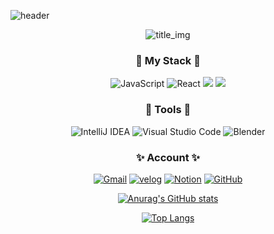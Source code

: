 ![header](https://capsule-render.vercel.app/api?type=Waving&color=gradient&height=220&section=header&text=Welcome&fontColor=ffff&fontSize=90)
<div align="center">

![title_img](https://user-images.githubusercontent.com/55690712/150562553-bce89d17-e7fe-460b-85b1-c12b85363640.png)

### 🐊 My Stack 🐊
 <img alt="JavaScript" src ="https://img.shields.io/badge/JavaScriipt-F7DF1E.svg?&style=for-the-badge&logo=JavaScript&logoColor=black"/> <img alt="React" src ="https://img.shields.io/badge/React-61DAFB.svg?&style=for-the-badge&logo=React&logoColor=black"/>
 <img src="https://img.shields.io/badge/angular-red?style=for-the-badge&logo=Angular&logoColor=white">
  <img src="https://img.shields.io/badge/vuedotjs-4FC08D?style=for-the-badge&logo=Vue.js&logoColor=black">

### 🎨 Tools 🎨
<img alt="IntelliJ IDEA" src="https://img.shields.io/badge/intellijidea-000000.svg?style=for-the-badge&logo=IntelliJ IDEA&logoColor=white">
<img alt="Visual Studio Code" src ="https://img.shields.io/badge/Visual Studio Code-007ACC.svg?&style=for-the-badge&logo=Visual Studio Code&logoColor=white"/>  <img alt="Blender" src ="https://img.shields.io/badge/Blender-F5792A.svg?&style=for-the-badge&logo=Blender&logoColor=black"/>


### ✨ Account ✨
[![Gmail](https://img.shields.io/badge/Gmail-EA4335?style=for-the-badge&logo=Gmail&logoColor=white)](mailto:"hothemp35@gmail.com")
[![velog](https://img.shields.io/badge/Velog-20c997?style=for-the-badge&logo=Velog&logoColor=white)](https://velog.io/@soonmac)
[![Notion](https://img.shields.io/badge/Notion-000000?style=for-the-badge&logo=Notion&logoColor=white)](https://paint-flower-5f0.notion.site/TIL-01687f28163d4864b7e0c6bf11268897)
[![GitHub](https://img.shields.io/badge/GitHub-181717?style=for-the-badge&logo=GitHub&logoColor=white)](https://github.com/soonmac)

[![Anurag's GitHub stats](https://github-readme-stats.vercel.app/api?username=soonmac&theme=buefy)](https://github.com/soonmac/github-readme-stats)
  
 [![Top Langs](https://github-readme-stats.vercel.app/api/top-langs/?username=soonmac)](https://github.com/soonmac/github-readme-stats)

  
  </div>
